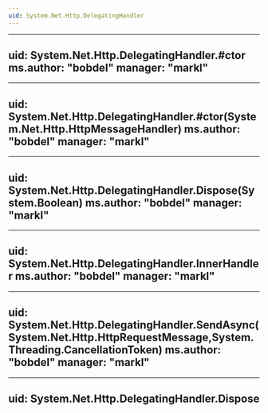 ```yaml
---
uid: System.Net.Http.DelegatingHandler
---
```


---
uid: System.Net.Http.DelegatingHandler.#ctor
ms.author: "bobdel"
manager: "markl"
---

---
uid: System.Net.Http.DelegatingHandler.#ctor(System.Net.Http.HttpMessageHandler)
ms.author: "bobdel"
manager: "markl"
---

---
uid: System.Net.Http.DelegatingHandler.Dispose(System.Boolean)
ms.author: "bobdel"
manager: "markl"
---

---
uid: System.Net.Http.DelegatingHandler.InnerHandler
ms.author: "bobdel"
manager: "markl"
---

---
uid: System.Net.Http.DelegatingHandler.SendAsync(System.Net.Http.HttpRequestMessage,System.Threading.CancellationToken)
ms.author: "bobdel"
manager: "markl"
---

---
uid: System.Net.Http.DelegatingHandler.Dispose
---
